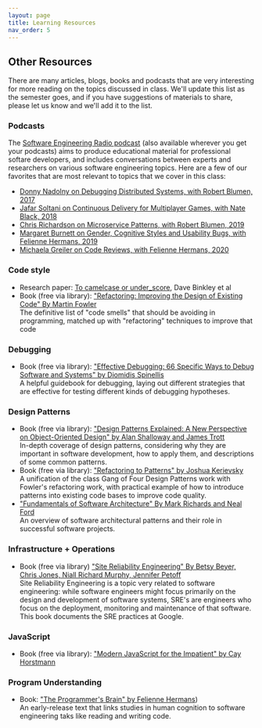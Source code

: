 ```yaml
---
layout: page
title: Learning Resources
nav_order: 5
---
```


## Other Resources

There are many articles, blogs, books and podcasts that are very interesting for more reading on the topics discussed in class. We'll update this list as the semester goes, and if you have suggestions of materials to share, please let us know and we'll add it to the list.

### Podcasts
The [Software Engineering Radio podcast](https://www.se-radio.net) (also available wherever you get your podcasts) aims to produce educational material for professional softare developers, and includes conversations between experts and researchers on various software engineering topics. Here are a few of our favorites that are most relevant to topics that we cover in this class:
* [Donny Nadolny on Debugging Distributed Systems, with Robert Blumen, 2017](https://www.se-radio.net/2017/02/se-radio-episode-282-donny-nadolny-on-debugging-distributed-systems/)
* [Jafar Soltani on Continuous Delivery for Multiplayer Games, with Nate Black, 2018](https://www.se-radio.net/2018/09/se-radio-episode-339-jafar-soltani-on-continuous-delivery-for-multiplayer-games/)
* [Chris Richardson on Microservice Patterns, with Robert Blumen, 2019](https://www.se-radio.net/2019/06/episode-370-chris-richardson-on-microservice-patterns/)
* [Margaret Burnett on Gender, Cognitive Styles and Usability Bugs, with Felienne Hermans, 2019](https://www.se-radio.net/2019/09/episode-380-margaret-burnett-on-gender-cognitive-styles-usability-bugs/)
* [Michaela Greiler on Code Reviews, with Felienne Hermans, 2020](https://www.se-radio.net/2020/02/episode-400-michaela-greiler-on-code-reviews/)

### Code style

* Research paper: [To camelcase or under_score](https://ieeexplore.ieee.org/document/5090039), Dave Binkley et al
* Book (free via library): ["Refactoring: Improving the Design of Existing Code" By Martin Fowler](https://learning.oreilly.com/library/view/refactoring-improving-the/9780134757681/)<br />
The definitive list of "code smells" that should be avoiding in programming, matched up with "refactoring" techniques to improve that code

### Debugging

* Book (free via library): ["Effective Debugging: 66 Specific Ways to Debug Software and Systems" by Diomidis Spinellis](https://learning.oreilly.com/library/view/effective-debugging-66/9780134394909/)<br />A helpful guidebook for debugging, laying out different strategies that are effective for testing different kinds of debugging hypotheses.


### Design Patterns

* Book (free via library): ["Design Patterns Explained: A New Perspective on Object-Oriented Design" by Alan Shalloway and James Trott](https://learning.oreilly.com/library/view/design-patterns-explained/0201715945/)<br />In-depth coverage of design patterns, considering why they are important in software development, how to apply them, and descriptions of some common patterns.
* Book (free via library): ["Refactoring to Patterns" by Joshua Kerievsky](https://learning.oreilly.com/library/view/refactoring-to-patterns/0321213351/)<br />A unification of the class Gang of Four Design Patterns work with Fowler's refactoring work, with practical example of how to introduce patterns into existing code bases to improve code quality. 
* ["Fundamentals of Software Architecture" By Mark Richards and Neal Ford](https://learning.oreilly.com/library/view/fundamentals-of-software/9781492043447/)<br />
An overview of software architectural patterns and their role in successful software projects.


### Infrastructure + Operations
* Book (free via library) ["Site Reliability Engineering" By Betsy Beyer, Chris Jones, Niall Richard Murphy, Jennifer Petoff](https://learning.oreilly.com/library/view/site-reliability-engineering/9781491929117/)<br />
    Site Reliability Engineering is a topic very related to software engineering: while software engineers might focus primarily on the design and development of software systems, SRE's are engineers who focus on the deployment, monitoring and maintenance of that software. This book documents the SRE practices at Google.


### JavaScript
* Book (free via library): ["Modern JavaScript for the Impatient" by Cay Horstmann](https://learning.oreilly.com/library/view/modern-javascript-for/9780136502166/)


### Program Understanding
* Book: ["The Programmer's Brain" by Felienne Hermans](https://www.manning.com/books/the-programmers-brain))<br />
    An early-release text that links studies in human cognition to software engineering taks like reading and writing code.

